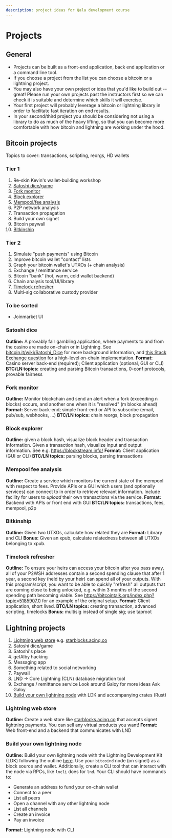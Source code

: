 ```yaml
---
description: project ideas for Qala development course
---
```


# Projects

## General

* Projects can be built as a front-end application, back end application or a command line tool.
* If you choose a project from the list you can choose a bitcoin or a lightning project.
* You may also have your own project or idea that you'd like to build out -- great! Please run your own projects past the instructors first so we can check it is suitable and determine which skills it will exercise.
* Your first project will probably leverage a bitcoin or lightning library in order to facilitate fast iteration on end results.
* In your second/third project you should be considering not using a library to do as much of the heavy lifting, so that you can become more comfortable with how bitcoin and lightning are working under the hood.

## Bitcoin projects 

Topics to cover: transactions, scripting, reorgs, HD wallets

### Tier 1

1. Re-skin Kevin's wallet-building workshop
1. [Satoshi dice/game](#Satoshi-dice)
1. [Fork monitor](#Fork-monitor)
1. [Block explorer](#Block-explorer)
1. [Mempool/fee analysis](#Mempool-fee-analysis)
1. P2P network analysis
1. Transaction propagation
1. Build your own signet
1. Bitcoin paywall
1. [Bitkinship](#Bitkinship)

### Tier 2

1. Simulate "push payments" using Bitcoin
1. Improve bitcoin wallet "contact" lists
1. Graph your bitcoin wallet's UTXOs (+ chain analysis)
1. Exchange / remittance service
1. Bitcoin “bank” (hot, warm, cold wallet backend)
1. Chain analysis tool/UI/library
1. [Timelock refresher](#Timelock-refresher)
1. Multi-sig collaborative custody provider

### To be sorted

* Joinmarket UI

### Satoshi dice
**Outline:** A provably fair gambling application, where payments to and from the casino are made on-chain or in Lightning. See [bitcoin.it/wiki/Satoshi_Dice](https://en.bitcoin.it/wiki/Satoshi_Dice) for more background information, and [this Stack Exchange question](https://bitcoin.stackexchange.com/questions/7369/how-to-implement-a-game-like-satoshidice) for a high-level on-chain implementation.
**Format:** Casino server back-end (required); Client application (optional, GUI or CLI)
**BTC/LN topics:** creating and parsing Bitcoin transactions, 0-conf protocols, provable fairness

### Fork monitor
**Outline:** Monitor blockchain and send an alert when a fork (exceeding n blocks) occurs, and another one when it is "resolved" (m blocks ahead)
**Format:** Server back-end; simple front-end or API to subscribe (email, pub/sub, webhooks, ...)
**BTC/LN topics:** chain reorgs, block propagation

### Block explorer
**Outline:** given a block hash, visualize block header and transaction information. Given a transaction hash, visualize input and output information. See e.g. https://blockstream.info/
**Format:** Client application (GUI or CLI)
**BTC/LN topics:** parsing blocks, parsing transactions

### Mempool fee analysis
**Outline:** Create a service which monitors the current state of the mempool with respect to fees. Provide APIs or a GUI which users (and optionally services) can connect to in order to retrieve relevant information. Include facility for users to _upload_ their own transactions via the service.
**Format:** Backend with APIs or front end with GUI
**BTC/LN topics:** transactions, fees, mempool, p2p

### Bitkinship
**Outline:** Given two UTXOs, calculate how related they are
**Format:** Library and CLI
**Bonus:** Given an xpub, calculate relatedness between all UTXOs belonging to xpub.

### Timelock refresher
**Outline:** To ensure your heirs can access your bitcoin after you pass away, all of your P2WSH addresses contain a second spending clause that after 1 year, a second key (held by your heir) can spend all of your outputs. With this program/script, you want to be able to quickly "refresh" all outputs that are coming close to being unlocked, e.g. within 3 months of the second spending path becoming viable. See https://bitcointalk.org/index.php?topic=5185907.0 for an example of the original setup.
**Format:** Client application, short lived.
**BTC/LN topics:** creating transaction, advanced scripting, timelocks
**Bonus:** multisig instead of single sig; use taproot

## Lightning projects

1. [Lightning web store](#Lightning-web-store) e.g. [starblocks.acinq.co](https://starblocks.acinq.co/)
1. Satoshi dice/game
1. Satoshi's place
1. getAlby hacking
1. Messaging app
1. Something related to social networking
1. Paywall
1. LND -> Core Lightning (CLN) database migration tool
1. Exchange / remittance service
    Look around Galoy for more ideas
    Ask Galoy
1. [Build your own lightning node](#Build-your-own-lightning-node) with LDK and accompanying crates (Rust)

### Lightning web store
**Outline:** Create a web store like [starblocks.acinq.co](https://starblocks.acinq.co/) that accepts signet lightning payments. You can sell any virtual products you want!
**Format:** Web front-end and a backend that communicates with LND

### Build your own lightning node
**Outline:** Build your own lightning node with the Lightning Development Kit (LDK) following the outline [here](https://lightningdevkit.org/tutorials/build_a_node_in_rust/). Use your `bitcoind` node (on signet) as a block source and wallet. Additionally, create a CLI tool that can interact with the node via RPCs, like `lncli` does for `lnd`. Your CLI should have commands to:
* Generate an address to fund your on-chain wallet
* Connect to a peer
* List all peers
* Open a channel with any other lightning node
* List all channels
* Create an invoice
* Pay an invoice

**Format:** Lightning node with CLI
    
